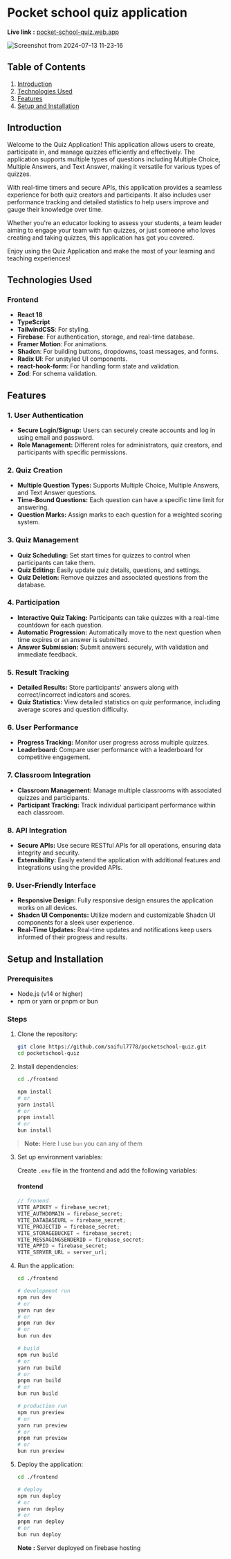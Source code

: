 # Pocket school quiz application

**Live link :** [pocket-school-quiz.web.app](https://pocket-school-quiz.web.app/)

![Screenshot from 2024-07-13 11-23-16](https://github.com/user-attachments/assets/e8ddbfc2-f12c-42d7-bf33-b039c3f7c44f)

## Table of Contents

1. [Introduction](#introduction)
2. [Technologies Used](#technologies-used)
3. [Features](#features)
4. [Setup and Installation](#setup-and-installation)

## Introduction

Welcome to the Quiz Application! This application allows users to create, participate in, and manage quizzes efficiently and effectively. The application supports multiple types of questions including Multiple Choice, Multiple Answers, and Text Answer, making it versatile for various types of quizzes.

With real-time timers and secure APIs, this application provides a seamless experience for both quiz creators and participants. It also includes user performance tracking and detailed statistics to help users improve and gauge their knowledge over time.

Whether you're an educator looking to assess your students, a team leader aiming to engage your team with fun quizzes, or just someone who loves creating and taking quizzes, this application has got you covered.

Enjoy using the Quiz Application and make the most of your learning and teaching experiences!

## Technologies Used

### Frontend

- **React 18**
- **TypeScript**
- **TailwindCSS**: For styling.
- **Firebase**: For authentication, storage, and real-time database.
- **Framer Motion**: For animations.
- **Shadcn**: For building buttons, dropdowns, toast messages, and forms.
- **Radix UI**: For unstyled UI components.
- **react-hook-form**: For handling form state and validation.
- **Zod**: For schema validation.

## Features

### 1. User Authentication

- **Secure Login/Signup:** Users can securely create accounts and log in using email and password.
- **Role Management:** Different roles for administrators, quiz creators, and participants with specific permissions.

### 2. Quiz Creation

- **Multiple Question Types:** Supports Multiple Choice, Multiple Answers, and Text Answer questions.
- **Time-Bound Questions:** Each question can have a specific time limit for answering.
- **Question Marks:** Assign marks to each question for a weighted scoring system.

### 3. Quiz Management

- **Quiz Scheduling:** Set start times for quizzes to control when participants can take them.
- **Quiz Editing:** Easily update quiz details, questions, and settings.
- **Quiz Deletion:** Remove quizzes and associated questions from the database.

### 4. Participation

- **Interactive Quiz Taking:** Participants can take quizzes with a real-time countdown for each question.
- **Automatic Progression:** Automatically move to the next question when time expires or an answer is submitted.
- **Answer Submission:** Submit answers securely, with validation and immediate feedback.

### 5. Result Tracking

- **Detailed Results:** Store participants' answers along with correct/incorrect indicators and scores.
- **Quiz Statistics:** View detailed statistics on quiz performance, including average scores and question difficulty.

### 6. User Performance

- **Progress Tracking:** Monitor user progress across multiple quizzes.
- **Leaderboard:** Compare user performance with a leaderboard for competitive engagement.

### 7. Classroom Integration

- **Classroom Management:** Manage multiple classrooms with associated quizzes and participants.
- **Participant Tracking:** Track individual participant performance within each classroom.

### 8. API Integration

- **Secure APIs:** Use secure RESTful APIs for all operations, ensuring data integrity and security.
- **Extensibility:** Easily extend the application with additional features and integrations using the provided APIs.

### 9. User-Friendly Interface

- **Responsive Design:** Fully responsive design ensures the application works on all devices.
- **Shadcn UI Components:** Utilize modern and customizable Shadcn UI components for a sleek user experience.
- **Real-Time Updates:** Real-time updates and notifications keep users informed of their progress and results.

## Setup and Installation

### Prerequisites

- Node.js (v14 or higher)
- npm or yarn or pnpm or bun

### Steps

1. Clone the repository:

   ```bash
   git clone https://github.com/saiful7778/pocketschool-quiz.git
   cd pocketschool-quiz
   ```

2. Install dependencies:

   ```bash
   cd ./frontend

   npm install
   # or
   yarn install
   # or
   pnpm install
   # or
   bun install
   ```

> **Note:** Here I use `bun` you can any of them

3. Set up environment variables:

   Create `.env` file in the frontend and add the following variables:

   #### frontend

   ```js
   // fronend
   VITE_APIKEY = firebase_secret;
   VITE_AUTHDOMAIN = firebase_secret;
   VITE_DATABASEURL = firebase_secret;
   VITE_PROJECTID = firebase_secret;
   VITE_STORAGEBUCKET = firebase_secret;
   VITE_MESSAGINGSENDERID = firebase_secret;
   VITE_APPID = firebase_secret;
   VITE_SERVER_URL = server_url;
   ```

4. Run the application:

   ```bash
   cd ./frontend

   # development run
   npm run dev
   # or
   yarn run dev
   # or
   pnpm run dev
   # or
   bun run dev

   # build
   npm run build
   # or
   yarn run build
   # or
   pnpm run build
   # or
   bun run build

   # production run
   npm run preview
   # or
   yarn run preview
   # or
   pnpm run preview
   # or
   bun run preview
   ```

5. Deploy the application:

   ```bash
   cd ./frontend

   # deploy
   npm run deploy
   # or
   yarn run deploy
   # or
   pnpm run deploy
   # or
   bun run deploy
   ```

   **Note :** Server deployed on firebase hosting
